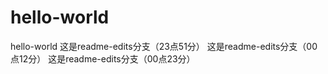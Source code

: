 # hello-world
hello-world
这是readme-edits分支（23点51分）
这是readme-edits分支（00点12分）
这是readme-edits分支（00点23分）
